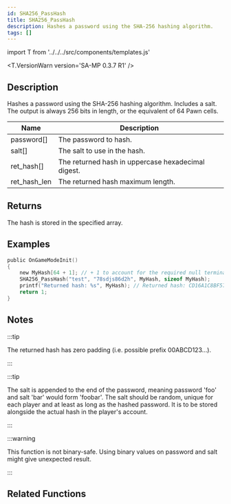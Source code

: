 ```yaml
---
id: SHA256_PassHash
title: SHA256_PassHash
description: Hashes a password using the SHA-256 hashing algorithm.
tags: []
---
```


import T from '../../../src/components/templates.js'

<T.VersionWarn version='SA-MP 0.3.7 R1' />

## Description

Hashes a password using the SHA-256 hashing algorithm. Includes a salt. The output is always 256 bits in length, or the equivalent of 64 Pawn cells.

| Name         | Description                                        |
| ------------ | -------------------------------------------------- |
| password[]   | The password to hash.                              |
| salt[]       | The salt to use in the hash.                       |
| ret_hash[]   | The returned hash in uppercase hexadecimal digest. |
| ret_hash_len | The returned hash maximum length.                  |

## Returns

The hash is stored in the specified array.

## Examples

```c
public OnGameModeInit()
{
    new MyHash[64 + 1]; // + 1 to account for the required null terminator
    SHA256_PassHash("test", "78sdjs86d2h", MyHash, sizeof MyHash);
    printf("Returned hash: %s", MyHash); // Returned hash: CD16A1C8BF5792B48142FF6B67C9CB5B1BDC7260D8D11AFBA6BCDE0933A3C0AF
    return 1;
}
```

## Notes

:::tip

The returned hash has zero padding (i.e. possible prefix 00ABCD123...).

:::

:::tip

The salt is appended to the end of the password, meaning password 'foo' and salt 'bar' would form 'foobar'. The salt should be random, unique for each player and at least as long as the hashed password. It is to be stored alongside the actual hash in the player's account.

:::

:::warning

This function is not binary-safe. Using binary values on password and salt might give unexpected result.

:::

## Related Functions
